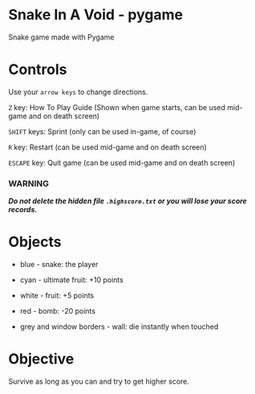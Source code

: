 # Snake In A Void - pygame

Snake game made with Pygame

# Controls

Use your `arrow keys` to change directions.

`Z` key: How To Play Guide (Shown when game starts, can be used mid-game and on death screen)

`SHIFT` keys: Sprint (only can be used in-game, of course)

`R` key: Restart (can be used mid-game and on death screen)

`ESCAPE` key: Quit game (can be used mid-game and on death screen)

### WARNING

***Do not delete the hidden file `.highscore.txt` or you will lose your score records.***

# Objects

- blue - snake: the player

- cyan - ultimate fruit: +10 points

- white - fruit: +5 points

- red - bomb: -20 points

- grey and window borders - wall: die instantly when touched

# Objective

Survive as long as you can and try to get higher score.
